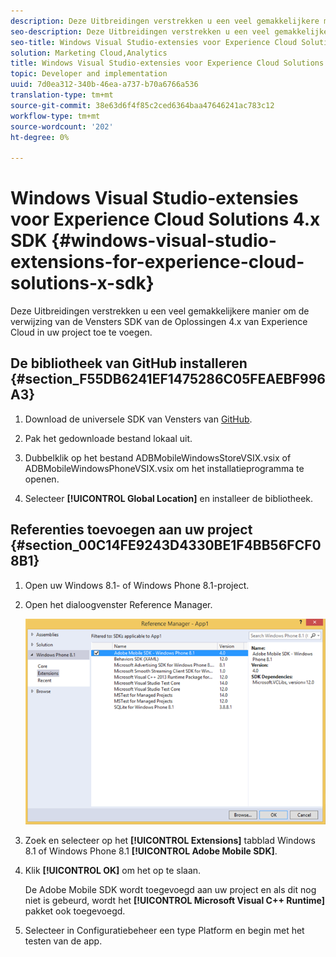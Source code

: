 ```yaml
---
description: Deze Uitbreidingen verstrekken u een veel gemakkelijkere manier om de verwijzing van de Vensters SDK van de Oplossingen 4.x van Experience Cloud in uw project toe te voegen.
seo-description: Deze Uitbreidingen verstrekken u een veel gemakkelijkere manier om de verwijzing van de Vensters SDK van de Oplossingen 4.x van Experience Cloud in uw project toe te voegen.
seo-title: Windows Visual Studio-extensies voor Experience Cloud Solutions 4.x SDK
solution: Marketing Cloud,Analytics
title: Windows Visual Studio-extensies voor Experience Cloud Solutions 4.x SDK
topic: Developer and implementation
uuid: 7d0ea312-340b-46ea-a737-b70a6766a536
translation-type: tm+mt
source-git-commit: 38e63d6f4f85c2ced6364baa47646241ac783c12
workflow-type: tm+mt
source-wordcount: '202'
ht-degree: 0%

---
```



# Windows Visual Studio-extensies voor Experience Cloud Solutions 4.x SDK {#windows-visual-studio-extensions-for-experience-cloud-solutions-x-sdk}

Deze Uitbreidingen verstrekken u een veel gemakkelijkere manier om de verwijzing van de Vensters SDK van de Oplossingen 4.x van Experience Cloud in uw project toe te voegen.

## De bibliotheek van GitHub installeren {#section_F55DB6241EF1475286C05FEAEBF996A3}

1. Download de universele SDK van Vensters van [GitHub](https://github.com/Adobe-Marketing-Cloud/mobile-services/releases).
1. Pak het gedownloade bestand lokaal uit.
1. Dubbelklik op het bestand ADBMobileWindowsStoreVSIX.vsix of ADBMobileWindowsPhoneVSIX.vsix om het installatieprogramma te openen.

1. Selecteer **[!UICONTROL Global Location]** en installeer de bibliotheek.

## Referenties toevoegen aan uw project {#section_00C14FE9243D4330BE1F4BB56FCF08B1}

1. Open uw Windows 8.1- of Windows Phone 8.1-project.
1. Open het dialoogvenster Reference Manager.

   ![](assets/ref_manager.png)

1. Zoek en selecteer op het **[!UICONTROL Extensions]** tabblad Windows 8.1 of Windows Phone 8.1 **[!UICONTROL Adobe Mobile SDK]**.
1. Klik **[!UICONTROL OK]** om het op te slaan.

   De Adobe Mobile SDK wordt toegevoegd aan uw project en als dit nog niet is gebeurd, wordt het **[!UICONTROL Microsoft Visual C++ Runtime]** pakket ook toegevoegd.

1. Selecteer in Configuratiebeheer een type Platform en begin met het testen van de app.

